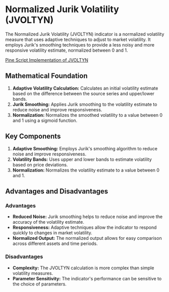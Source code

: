 # Normalized Jurik Volatility (JVOLTYN)

The Normalized Jurik Volatility (JVOLTYN) indicator is a normalized volatility measure that uses adaptive techniques to adjust to market volatility. It employs Jurik's smoothing techniques to provide a less noisy and more responsive volatility estimate, normalized between 0 and 1.

[Pine Script Implementation of JVOLTYN](https://github.com/mihakralj/pinescript/blob/main/indicators/volatility/jvoltyn.pine)

## Mathematical Foundation

1. **Adaptive Volatility Calculation:** Calculates an initial volatility estimate based on the difference between the source series and upper/lower bands.
2. **Jurik Smoothing:** Applies Jurik smoothing to the volatility estimate to reduce noise and improve responsiveness.
3. **Normalization:** Normalizes the smoothed volatility to a value between 0 and 1 using a sigmoid function.

## Key Components

1. **Adaptive Smoothing:** Employs Jurik's smoothing algorithm to reduce noise and improve responsiveness.
2. **Volatility Bands:** Uses upper and lower bands to estimate volatility based on price deviations.
3. **Normalization:** Normalizes the volatility estimate to a value between 0 and 1.

## Advantages and Disadvantages

### Advantages

* **Reduced Noise:** Jurik smoothing helps to reduce noise and improve the accuracy of the volatility estimate.
* **Responsiveness:** Adaptive techniques allow the indicator to respond quickly to changes in market volatility.
* **Normalized Output:** The normalized output allows for easy comparison across different assets and time periods.

### Disadvantages

* **Complexity:** The JVOLTYN calculation is more complex than simple volatility measures.
* **Parameter Sensitivity:** The indicator's performance can be sensitive to the choice of parameters.
